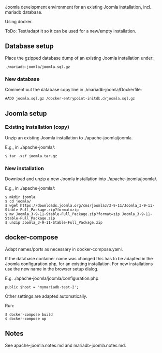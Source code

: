 Joomla development environment for an existing Joomla installation,
incl. mariadb database.

Using docker.

ToDo: Test/adapt it so it can be used for a new/empty installation.

## Database setup

Place the gzipped database dump of an existing Joomla installation under:

    ./mariadb-joomla/joomla.sql.gz

### New database

Comment out the database copy line in ./mariadb-joomla/Dockerfile:

    #ADD joomla.sql.gz /docker-entrypoint-initdb.d/joomla.sql.gz

## Joomla setup

### Existing installation (copy)

Unzip an existing Joomla installation to ./apache-joomla/joomla.

E.g., in ./apache-joomla/:

    $ tar -xzf joomla.tar.gz

### New installation

Download and unzip a new Joomla installation into ./apache-joomla/joomla/.

E.g., in ./apache-joomla/:

    $ mkdir joomla
    $ cd joomla/
    $ wget https://downloads.joomla.org/cms/joomla3/3-9-11/Joomla_3-9-11-Stable-Full_Package.zip?format=zip
    $ mv Joomla_3-9-11-Stable-Full_Package.zip?format=zip Joomla_3-9-11-Stable-Full_Package.zip
    $ unzip Joomla_3-9-11-Stable-Full_Package.zip

## docker-compose

Adapt names/ports as necessary in docker-compose.yaml.

If the database container name was changed this has to be adapted in the Joomla
configuration.php, for an existing installation. For new installations use the
new name in the browser setup dialog.

E.g. ./apache-joomla/joomla/configuration.php:

    public $host = 'mymariadb-test-2';

Other settings are adapted automatically.

Run:

    $ docker-compose build
    $ docker-compose up

## Notes

See apache-joomla.notes.md and mariadb-joomla.notes.md.
